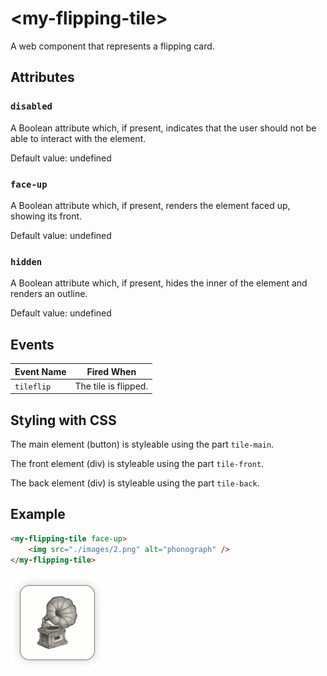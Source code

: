 # &lt;my-flipping-tile&gt;

A web component that represents a flipping card.

## Attributes

### `disabled`

A Boolean attribute which, if present, indicates that the user should not be able to interact with the element.

Default value: undefined

### `face-up`

A Boolean attribute which, if present, renders the element faced up, showing its front.

Default value: undefined

### `hidden`

A Boolean attribute which, if present, hides the inner of the element and renders an outline.

Default value: undefined

## Events

| Event Name | Fired When           |
| ---------- | -------------------- |
| `tileflip` | The tile is flipped. |

## Styling with CSS

The main element (button) is styleable using the part `tile-main`.

The front element (div) is styleable using the part `tile-front`.

The back element (div) is styleable using the part `tile-back`.

## Example

```html
<my-flipping-tile face-up>
    <img src="./images/2.png" alt="phonograph" />
</my-flipping-tile>
```

![Example](./.readme/example.gif)